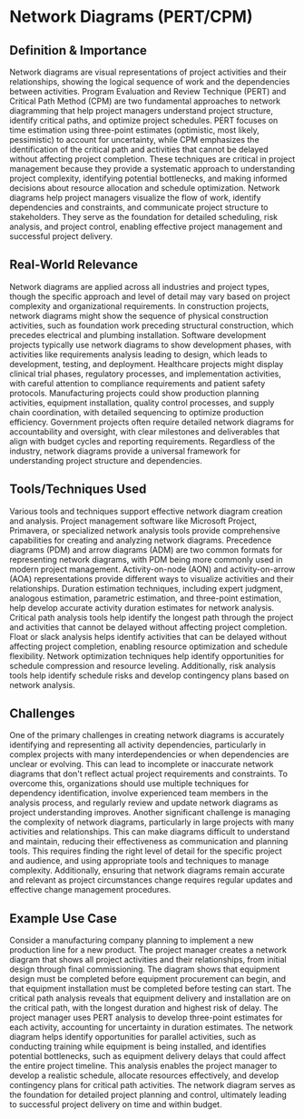 # Network Diagrams (PERT/CPM)

## Definition & Importance

Network diagrams are visual representations of project activities and their relationships, showing the logical sequence of work and the dependencies between activities. Program Evaluation and Review Technique (PERT) and Critical Path Method (CPM) are two fundamental approaches to network diagramming that help project managers understand project structure, identify critical paths, and optimize project schedules. PERT focuses on time estimation using three-point estimates (optimistic, most likely, pessimistic) to account for uncertainty, while CPM emphasizes the identification of the critical path and activities that cannot be delayed without affecting project completion. These techniques are critical in project management because they provide a systematic approach to understanding project complexity, identifying potential bottlenecks, and making informed decisions about resource allocation and schedule optimization. Network diagrams help project managers visualize the flow of work, identify dependencies and constraints, and communicate project structure to stakeholders. They serve as the foundation for detailed scheduling, risk analysis, and project control, enabling effective project management and successful project delivery.

## Real-World Relevance

Network diagrams are applied across all industries and project types, though the specific approach and level of detail may vary based on project complexity and organizational requirements. In construction projects, network diagrams might show the sequence of physical construction activities, such as foundation work preceding structural construction, which precedes electrical and plumbing installation. Software development projects typically use network diagrams to show development phases, with activities like requirements analysis leading to design, which leads to development, testing, and deployment. Healthcare projects might display clinical trial phases, regulatory processes, and implementation activities, with careful attention to compliance requirements and patient safety protocols. Manufacturing projects could show production planning activities, equipment installation, quality control processes, and supply chain coordination, with detailed sequencing to optimize production efficiency. Government projects often require detailed network diagrams for accountability and oversight, with clear milestones and deliverables that align with budget cycles and reporting requirements. Regardless of the industry, network diagrams provide a universal framework for understanding project structure and dependencies.

## Tools/Techniques Used

Various tools and techniques support effective network diagram creation and analysis. Project management software like Microsoft Project, Primavera, or specialized network analysis tools provide comprehensive capabilities for creating and analyzing network diagrams. Precedence diagrams (PDM) and arrow diagrams (ADM) are two common formats for representing network diagrams, with PDM being more commonly used in modern project management. Activity-on-node (AON) and activity-on-arrow (AOA) representations provide different ways to visualize activities and their relationships. Duration estimation techniques, including expert judgment, analogous estimation, parametric estimation, and three-point estimation, help develop accurate activity duration estimates for network analysis. Critical path analysis tools help identify the longest path through the project and activities that cannot be delayed without affecting project completion. Float or slack analysis helps identify activities that can be delayed without affecting project completion, enabling resource optimization and schedule flexibility. Network optimization techniques help identify opportunities for schedule compression and resource leveling. Additionally, risk analysis tools help identify schedule risks and develop contingency plans based on network analysis.

## Challenges

One of the primary challenges in creating network diagrams is accurately identifying and representing all activity dependencies, particularly in complex projects with many interdependencies or when dependencies are unclear or evolving. This can lead to incomplete or inaccurate network diagrams that don't reflect actual project requirements and constraints. To overcome this, organizations should use multiple techniques for dependency identification, involve experienced team members in the analysis process, and regularly review and update network diagrams as project understanding improves. Another significant challenge is managing the complexity of network diagrams, particularly in large projects with many activities and relationships. This can make diagrams difficult to understand and maintain, reducing their effectiveness as communication and planning tools. This requires finding the right level of detail for the specific project and audience, and using appropriate tools and techniques to manage complexity. Additionally, ensuring that network diagrams remain accurate and relevant as project circumstances change requires regular updates and effective change management procedures.

## Example Use Case

Consider a manufacturing company planning to implement a new production line for a new product. The project manager creates a network diagram that shows all project activities and their relationships, from initial design through final commissioning. The diagram shows that equipment design must be completed before equipment procurement can begin, and that equipment installation must be completed before testing can start. The critical path analysis reveals that equipment delivery and installation are on the critical path, with the longest duration and highest risk of delay. The project manager uses PERT analysis to develop three-point estimates for each activity, accounting for uncertainty in duration estimates. The network diagram helps identify opportunities for parallel activities, such as conducting training while equipment is being installed, and identifies potential bottlenecks, such as equipment delivery delays that could affect the entire project timeline. This analysis enables the project manager to develop a realistic schedule, allocate resources effectively, and develop contingency plans for critical path activities. The network diagram serves as the foundation for detailed project planning and control, ultimately leading to successful project delivery on time and within budget. 
